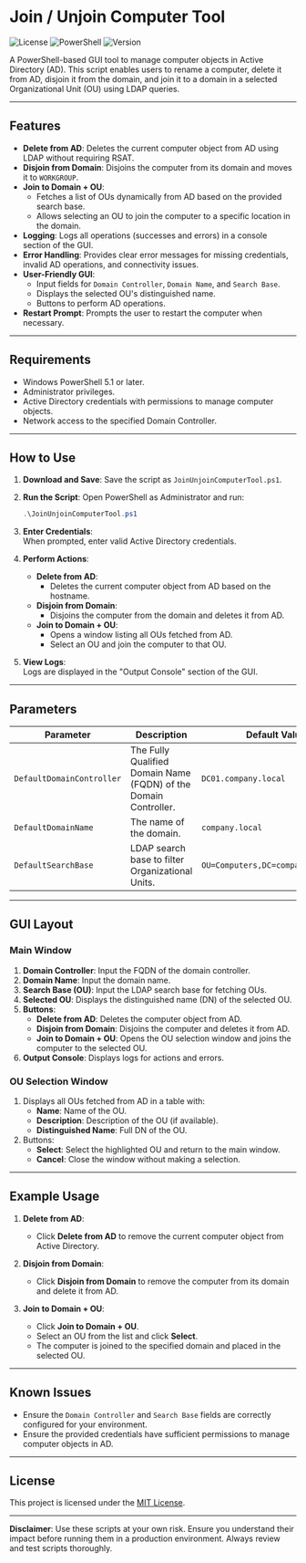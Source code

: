 
# Join / Unjoin Computer Tool
![License](https://img.shields.io/badge/license-MIT-blue.svg)
![PowerShell](https://img.shields.io/badge/powershell-5.1%2B-blue.svg)
![Version](https://img.shields.io/badge/version-1.0.0-green.svg)

A PowerShell-based GUI tool to manage computer objects in Active Directory (AD). This script enables users to rename a computer, delete it from AD, disjoin it from the domain, and join it to a domain in a selected Organizational Unit (OU) using LDAP queries.



---

## **Features**

- **Delete from AD**: Deletes the current computer object from AD using LDAP without requiring RSAT.
- **Disjoin from Domain**: Disjoins the computer from its domain and moves it to `WORKGROUP`.
- **Join to Domain + OU**:
  - Fetches a list of OUs dynamically from AD based on the provided search base.
  - Allows selecting an OU to join the computer to a specific location in the domain.
- **Logging**: Logs all operations (successes and errors) in a console section of the GUI.
- **Error Handling**: Provides clear error messages for missing credentials, invalid AD operations, and connectivity issues.
- **User-Friendly GUI**:
  - Input fields for `Domain Controller`, `Domain Name`, and `Search Base`.
  - Displays the selected OU's distinguished name.
  - Buttons to perform AD operations.
- **Restart Prompt**: Prompts the user to restart the computer when necessary.

---

## **Requirements**

- Windows PowerShell 5.1 or later.
- Administrator privileges.
- Active Directory credentials with permissions to manage computer objects.
- Network access to the specified Domain Controller.

---

## **How to Use**

1. **Download and Save**: Save the script as `JoinUnjoinComputerTool.ps1`.
2. **Run the Script**:
   Open PowerShell as Administrator and run:
   ```powershell
   .\JoinUnjoinComputerTool.ps1
   ```
3. **Enter Credentials**:  
   When prompted, enter valid Active Directory credentials.

4. **Perform Actions**:
   - **Delete from AD**:
     - Deletes the current computer object from AD based on the hostname.
   - **Disjoin from Domain**:
     - Disjoins the computer from the domain and deletes it from AD.
   - **Join to Domain + OU**:
     - Opens a window listing all OUs fetched from AD.
     - Select an OU and join the computer to that OU.

5. **View Logs**:  
   Logs are displayed in the "Output Console" section of the GUI.

---

## **Parameters**

| Parameter                 | Description                                      | Default Value                  |
|---------------------------|--------------------------------------------------|--------------------------------|
| `DefaultDomainController` | The Fully Qualified Domain Name (FQDN) of the Domain Controller. | `DC01.company.local`          |
| `DefaultDomainName`       | The name of the domain.                          | `company.local`               |
| `DefaultSearchBase`       | LDAP search base to filter Organizational Units. | `OU=Computers,DC=company,DC=local` |

---

## **GUI Layout**

### **Main Window**
1. **Domain Controller**: Input the FQDN of the domain controller.
2. **Domain Name**: Input the domain name.
3. **Search Base (OU)**: Input the LDAP search base for fetching OUs.
4. **Selected OU**: Displays the distinguished name (DN) of the selected OU.
5. **Buttons**:
   - **Delete from AD**: Deletes the computer object from AD.
   - **Disjoin from Domain**: Disjoins the computer and deletes it from AD.
   - **Join to Domain + OU**: Opens the OU selection window and joins the computer to the selected OU.
6. **Output Console**: Displays logs for actions and errors.

### **OU Selection Window**
1. Displays all OUs fetched from AD in a table with:
   - **Name**: Name of the OU.
   - **Description**: Description of the OU (if available).
   - **Distinguished Name**: Full DN of the OU.
2. Buttons:
   - **Select**: Select the highlighted OU and return to the main window.
   - **Cancel**: Close the window without making a selection.

---

## **Example Usage**

1. **Delete from AD**:
   - Click **Delete from AD** to remove the current computer object from Active Directory.

2. **Disjoin from Domain**:
   - Click **Disjoin from Domain** to remove the computer from its domain and delete it from AD.

3. **Join to Domain + OU**:
   - Click **Join to Domain + OU**.
   - Select an OU from the list and click **Select**.
   - The computer is joined to the specified domain and placed in the selected OU.

---

## **Known Issues**

- Ensure the `Domain Controller` and `Search Base` fields are correctly configured for your environment.
- Ensure the provided credentials have sufficient permissions to manage computer objects in AD.


---

## License

This project is licensed under the [MIT License](LICENSE).


---

**Disclaimer**: Use these scripts at your own risk. Ensure you understand their impact before running them in a production environment. Always review and test scripts thoroughly.
